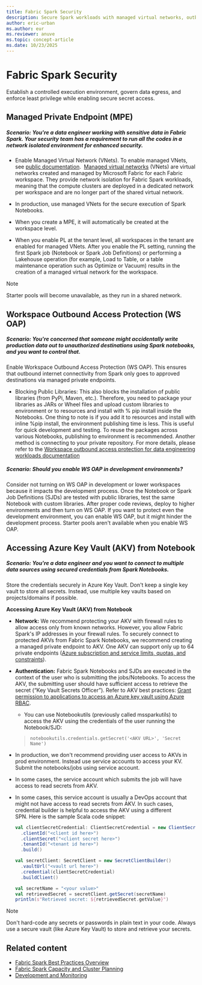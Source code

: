 ```yaml
---
title: Fabric Spark Security
description: Secure Spark workloads with managed virtual networks, outbound protection, private endpoints, and secret management.
author: eric-urban
ms.author: eur
ms.reviewer: anuve
ms.topic: concept-article
ms.date: 10/23/2025
---
```


# Fabric Spark Security

Establish a controlled execution environment, govern data egress, and enforce least privilege while enabling secure secret access.

## Managed Private Endpoint (MPE)

##### Scenario: You're a data engineer working with sensitive data in Fabric Spark. Your security team has a requirement to run all the codes in a network isolated environment for enhanced security.

- Enable Managed Virtual Network (VNets). To enable managed VNets, see [public documentation](/fabric/security/security-managed-vnets-fabric-overview).  [Managed virtual networks](/fabric/security/security-managed-vnets-fabric-overview) (VNets) are virtual networks created and managed by Microsoft Fabric for each Fabric workspace. They provide network isolation for Fabric Spark workloads, meaning that the compute clusters are deployed in a dedicated network per workspace and are no longer part of the shared virtual network. 

- In production, use managed VNets for the secure execution of Spark Notebooks. 

- When you create a MPE, it will automatically be created at the workspace level.  

- When you enable PL at the tenant level, all workspaces in the tenant are enabled for managed VNets. After you enable the PL setting, running the first Spark job (Notebook or Spark Job Definitions) or performing a Lakehouse operation (for example, Load to Table, or a table maintenance operation such as Optimize or Vacuum) results in the creation of a managed virtual network for the workspace. 

> [!NOTE]
> Starter pools will become unavailable, as they run in a shared network.

## Workspace Outbound Access Protection (WS OAP)

##### Scenario: You're concerned that someone might accidentally write production data out to unauthorized destinations using Spark notebooks, and you want to control that.

Enable Workspace Outbound Access Protection (WS OAP). This ensures that outbound internet connectivity from Spark only goes to approved destinations via managed private endpoints. 

- Blocking Public Libraries: This also blocks the installation of public libraries (from PyPi, Maven, etc.). Therefore, you need to package your libraries as JARs or Wheel files and upload custom libraries to environment or to resources and install with % pip install inside the Notebooks. One thing to note is if you add it to resources and install with inline %pip install, the environment publishing time is less. This is useful for quick development and testing. To reuse the packages across various Notebooks, publishing to environment is recommended. Another method is connecting to your private repository. For more details, please refer to the [Workspace outbound access protection for data engineering workloads documentation](/fabric/security/workspace-outbound-access-protection-data-engineering#option-2-host-a-private-pypi-mirror-on-azure-storage)

##### Scenario: Should you enable WS OAP in development environments?

Consider not turning on WS OAP in development or lower workspaces because it impacts the development process. Once the Notebook or Spark Job Definitions (SJDs) are tested with public libraries, test the same Notebook with custom libraries. After proper code reviews, deploy to higher environments and then turn on WS OAP. If you want to protect even the development environment, you can enable WS OAP, but it might hinder the development process. Starter pools aren't available when you enable WS OAP.

## Accessing Azure Key Vault (AKV) from Notebook

##### Scenario: You're a data engineer and you want to connect to multiple data sources using secured credentials from Spark Notebooks.

Store the credentials securely in Azure Key Vault. Don't keep a single key vault to store all secrets. Instead, use multiple key vaults based on projects/domains if possible.

**Accessing Azure Key Vault (AKV) from Notebook**

- **Network:** We recommend protecting your AKV with firewall rules to allow access only from known networks. However, you allow Fabric Spark's IP addresses in your firewall rules. To securely connect to protected AKVs from Fabric Spark Notebooks, we recommend creating a managed private endpoint to AKV. One AKV can support only up to 64 private endpoints ([Azure subscription and service limits, quotas, and constraints](/azure/azure-resource-manager/management/azure-subscription-service-limits#azure-private-link-limits)). 

- **Authentication:** Fabric Spark Notebooks and SJDs are executed in the context of the user who is submitting the jobs/Notebooks. To access the AKV, the submitting user should have sufficient access to retrieve the secret (“Key Vault Secrets Officer”). Refer to AKV best practices: [Grant permission to applications to access an Azure key vault using Azure RBAC](/azure/key-vault/general/rbac-guide?tabs=azure-cli).  

    - You can use Notebookutils (previously called mssparkutils) to access the AKV using the credentials of the user running the Notebook/SJD:

    > `notebookutils.credentials.getSecret('<AKV URL>', 'Secret Name')`

- In production, we don't recommend providing user access to AKVs in prod environment. Instead use service accounts to access your KV. Submit the notebooks/jobs using service account. 

- In some cases, the service account which submits the job will have access to read secrets from AKV. 

- In some cases, this service account is usually a DevOps account that might not have access to read secrets from AKV. In such cases, credential builder is helpful to access the AKV using a different SPN. Here is the sample Scala code snippet: 

    ```scala
    val clientSecretCredential: ClientSecretCredential = new ClientSecretCredentialBuilder()
      .clientId("<client id here>")
      .clientSecret("<client secret here>")
      .tenantId("<tenant id here>")
      .build()
    
    val secretClient: SecretClient = new SecretClientBuilder()
      .vaultUrl("<vault url here>")
      .credential(clientSecretCredential)
      .buildClient()
    
    val secretName = "<your value>"
    val retrievedSecret = secretClient.getSecret(secretName)
    println(s"Retrieved secret: ${retrievedSecret.getValue}")
    ```

> [!NOTE] 
> Don't hard-code any secrets or passwords in plain text in your code. Always use a secure vault (like Azure Key Vault) to store and retrieve your secrets.

## Related content

- [Fabric Spark Best Practices Overview](./spark-best-practices-overview.md)
- [Fabric Spark Capacity and Cluster Planning](spark-best-practices-capacity-planning.md)
- [Development and Monitoring](spark-best-practices-development-monitoring.md)
